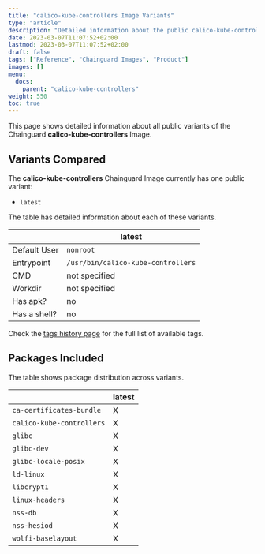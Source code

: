 ```yaml
---
title: "calico-kube-controllers Image Variants"
type: "article"
description: "Detailed information about the public calico-kube-controllers Chainguard Image variants"
date: 2023-03-07T11:07:52+02:00
lastmod: 2023-03-07T11:07:52+02:00
draft: false
tags: ["Reference", "Chainguard Images", "Product"]
images: []
menu:
  docs:
    parent: "calico-kube-controllers"
weight: 550
toc: true
---
```


This page shows detailed information about all public variants of the Chainguard **calico-kube-controllers** Image.

## Variants Compared
The **calico-kube-controllers** Chainguard Image currently has one public variant: 

- `latest`

The table has detailed information about each of these variants.

|              | latest                             |
|--------------|------------------------------------|
| Default User | `nonroot`                          |
| Entrypoint   | `/usr/bin/calico-kube-controllers` |
| CMD          | not specified                      |
| Workdir      | not specified                      |
| Has apk?     | no                                 |
| Has a shell? | no                                 |

Check the [tags history page](/chainguard/chainguard-images/reference/calico-kube-controllers/tags_history/) for the full list of available tags.

## Packages Included
The table shows package distribution across variants.

|                           | latest |
|---------------------------|--------|
| `ca-certificates-bundle`  | X      |
| `calico-kube-controllers` | X      |
| `glibc`                   | X      |
| `glibc-dev`               | X      |
| `glibc-locale-posix`      | X      |
| `ld-linux`                | X      |
| `libcrypt1`               | X      |
| `linux-headers`           | X      |
| `nss-db`                  | X      |
| `nss-hesiod`              | X      |
| `wolfi-baselayout`        | X      |
